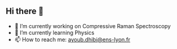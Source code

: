 ## Hi there 👋
- 🔭 I’m currently working on Compressive Raman Spectroscopy
- 🌱 I’m currently learning Physics
- 📫 How to reach me: ayoub.dhibi@ens-lyon.fr
<!--
**ayoub-dhibi-ENSL/ayoub-dhibi-ENSL** is a ✨ _special_ ✨ repository because its `README.md` (this file) appears on your GitHub profile.

Here are some ideas to get you started:

- 🔭 I’m currently working on ...
- 🌱 I’m currently learning ...
- 👯 I’m looking to collaborate on ...
- 🤔 I’m looking for help with ...
- 💬 Ask me about ...
- 📫 How to reach me: ...
- 😄 Pronouns: ...
- ⚡ Fun fact: ...
-->
